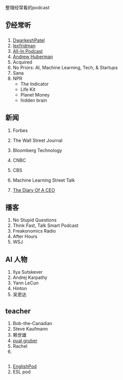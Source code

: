 整理经常看的podcast
## 👂经常听
1. [DwarkeshPatel](https://www.youtube.com/@DwarkeshPatel)
2. [lexfridman](https://www.youtube.com/@lexfridman)
3. [All-In Podcast](https://www.youtube.com/@allin)
4. [Andrew Huberman](https://www.youtube.com/@hubermanlab)
5. Acquired
6. No Priors: AI, Machine Learning, Tech, & Startups
7. Sana
8. NPR
   * The Indicator
   * Life Kit
   * Planet Money
   * hidden brain
   

## 新闻
1. Forbes
2. The Wall Street Journal
3. Bloomberg Technology
4. CNBC
5. CBS

1. Machine Learning Street Talk
2. [The Diary Of A CEO](https://www.youtube.com/@TheDiaryOfACEO)

## 播客
1. No Stupid Questions
2. Think Fast, Talk Smart Podcast
3. Freakonomics Radio
4. After Hours
5. WSJ

## AI 人物
1. Ilya Sutskever
2. Andrej Karpathy
3. Yann LeCun
4. Hinton
5. 吴恩达

## teacher
1. Bob-the-Canadian
2. Steve Kaufmann
3. 赖世雄
4. [pual gruber](https://www.bilibili.com/video/BV1n54y1B7bE)
5. Rachel
6. 

## 
1. [EnglishPod](https://www.bilibili.com/video/BV13j411X7Ai)
2. ESL pod
